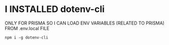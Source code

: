 # I INSTALLED dotenv-cli

ONLY FOR PRISMA SO I CAN LOAD ENV VARIABLES (RELATED TO PRISMA) FROM .env.local FILE

```
npm i -g dotenv-cli
```